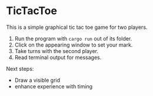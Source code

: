 # TicTacToe

This is a simple graphical tic tac toe game for two players. 

1. Run the program with `cargo run` out of its folder. 
2. Click on the appearing window to set your mark. 
3. Take turns with the second player. 
4. Read terminal output for messages. 


Next steps:
- Draw a visible grid
- enhance experience with timing
